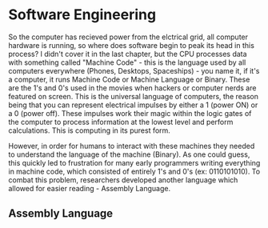 # Software Engineering

So the computer has recieved power from the elctrical grid, all computer hardware is running, so where does software begin to peak its head in this process? I didn't cover it in the last chapter, but the CPU processes data with something called "Machine Code" - this is the language used by all computers everywhere (Phones, Desktops, Spaceships) - you name it, if it's a computer, it runs Machine Code or Machine Language or Binary. These are the 1's and 0's used in the movies when hackers or computer nerds are featured on screen. This is the universal language of computers, the reason being that you can represent electrical impulses by either a 1 (power ON) or a 0 (power off). These impulses work their magic within the logic gates of the computer to process information at the lowest level and perform calculations. This is computing in its purest form.

However, in order for humans to interact with these machines they needed to understand the language of the machine (Binary). As one could guess, this quickly led to frustration for many early programmers writing everything in machine code, which consisted of entirely 1's and 0's (ex: 0110101010). To combat this problem, researchers developed another language which allowed for easier reading - Assembly Language.


## Assembly Language
